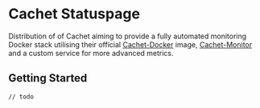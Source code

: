 # Cachet Statuspage
Distribution of of Cachet aiming to provide a fully automated monitoring Docker stack utilising
their official [Cachet-Docker] image, [Cachet-Monitor] and a custom service for more advanced metrics.

## Getting Started
`// todo`

[Cachet-Docker]: https://github.com/CachetHQ/Docker
[Cachet-Monitor]: https://github.com/CastawayLabs/cachet-monitor
